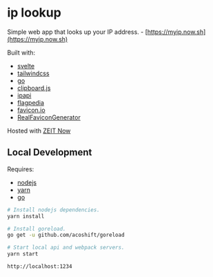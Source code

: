 # ip lookup

Simple web app that looks up your IP address. - [https://myip.now.sh](https://myip.now.sh)

Built with:

- [svelte](https://svelte.dev)
- [tailwindcss](https://tailwindcss.com)
- [go](https://golang.org)
- [clipboard.js](https://clipboardjs.com)
- [ipapi](https://ipapi.com)
- [flagpedia](https://flagpedia.net)
- [favicon.io](https://favicon.io)
- [RealFaviconGenerator](https://realfavicongenerator.net)

Hosted with [ZEIT Now](https://zeit.co)

## Local Development

Requires:

- [nodejs](https://nodejs.org/en/)
- [yarn](https://yarnpkg.com/)
- [go](https://golang.org)

```sh
# Install nodejs dependencies.
yarn install

# Install goreload.
go get -u github.com/acoshift/goreload

# Start local api and webpack servers.
yarn start

http://localhost:1234
```
